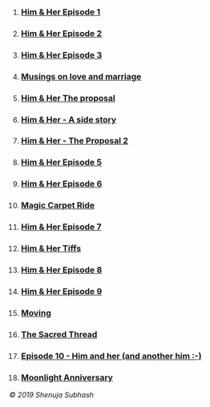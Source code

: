 

1. ### [Him & Her Episode 1](her_1.md)
2. ### [Him & Her Episode 2](her_2.md)
3. ### [Him & Her Episode 3](doll_him.md)
4. ### [Musings on love and marriage](her_4.md)
5. ### [Him & Her The proposal](proposal_her.md)
6. ### [Him & Her - A side story](side_story_her.md)
7. ### [Him & Her - The Proposal 2](proposal2_her.md)
8. ### [Him & Her Episode 5](her_5.md)

9. ### [Him & Her Episode 6](trek_him.md)
10. ### [Magic Carpet Ride](magic_carpet.md)

11. ### [Him & Her Episode 7](hug_him.md)
12. ### [Him & Her Tiffs](tiffs_him.md)
13. ### [Him & Her Episode 8](him_8.md)
14. ### [Him & Her Episode 9](him_9.md)

15. ### [Moving](moving_him.md)
16. ### [The Sacred Thread](the_sacred_thread.md)
16. ### [Episode 10 - Him and her (and another him :-)](another_him.md)

17. ### [Moonlight Anniversary](moonlight.md)






_© 2019 Shenuja Subhash_